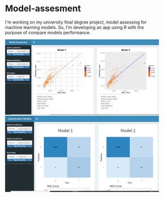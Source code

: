 # Model-assesment
I'm working on my university final degree project, model assessing for machine learning models. So, I'm developing an app using R with the purpose of compare models performance.

![Alt text](project.PNG?raw=true)
![Alt text](herramienta_2.PNG?raw=true)
